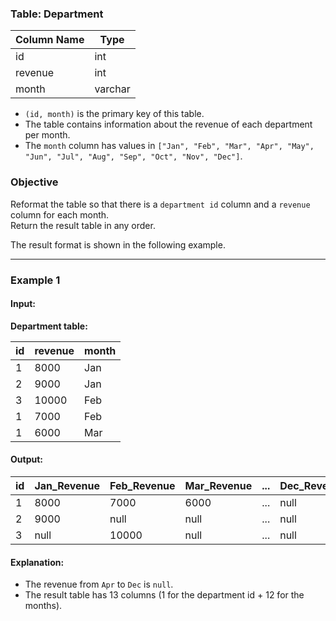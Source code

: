 ### Table: Department

| Column Name | Type    |
|-------------|---------|
| id          | int     |
| revenue     | int     |
| month       | varchar |

- `(id, month)` is the primary key of this table.
- The table contains information about the revenue of each department per month.
- The `month` column has values in `["Jan", "Feb", "Mar", "Apr", "May", "Jun", "Jul", "Aug", "Sep", "Oct", "Nov", "Dec"]`.

### Objective

Reformat the table so that there is a `department id` column and a `revenue` column for each month.  
Return the result table in any order.

The result format is shown in the following example.

---

### Example 1

#### Input:
**Department table:**

| id   | revenue | month |
|------|---------|-------|
| 1    | 8000    | Jan   |
| 2    | 9000    | Jan   |
| 3    | 10000   | Feb   |
| 1    | 7000    | Feb   |
| 1    | 6000    | Mar   |

#### Output:
| id   | Jan_Revenue | Feb_Revenue | Mar_Revenue | ... | Dec_Revenue |
|------|-------------|-------------|-------------|-----|-------------|
| 1    | 8000        | 7000        | 6000        | ... | null        |
| 2    | 9000        | null        | null        | ... | null        |
| 3    | null        | 10000       | null        | ... | null        |

#### Explanation:
- The revenue from `Apr` to `Dec` is `null`.
- The result table has 13 columns (1 for the department id + 12 for the months).
```